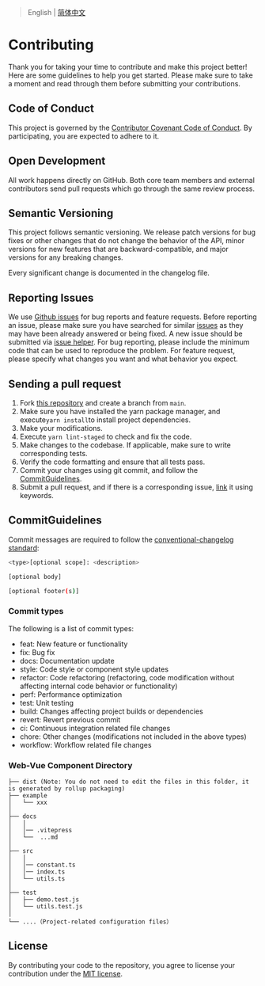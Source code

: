 
> English | [简体中文](./CONTRIBUTING.md)
# Contributing

Thank you for taking your time to contribute and make this project better! Here are some guidelines to help you get started. Please make sure to take a moment and read through them before submitting your contributions.

## Code of Conduct

This project is governed by the [Contributor Covenant Code of Conduct](./CODE_OF_CONDUCT.md). By participating, you are expected to adhere to it.

## Open Development

All work happens directly on GitHub. Both core team members and external contributors send pull requests which go through the same review process.

## Semantic Versioning

This project follows semantic versioning. We release patch versions for bug fixes or other changes that do not change the behavior of the API, minor versions for new features that are backward-compatible, and major versions for any breaking changes.

Every significant change is documented in the changelog file.

## Reporting Issues

We use [Github issues](https://github.com/LIjiAngChen8/datepicker-pro-vue/issues) for bug reports and feature requests. Before reporting an issue, please make sure you have searched for similar [issues](https://github.com/LIjiAngChen8/datepicker-pro-vue/issues) as they may have been already answered or being fixed. A new issue should be submitted via [issue helper](https://github.com/LIjiAngChen8/datepicker-pro-vue/issues). For bug reporting, please include the minimum code that can be used to reproduce the problem. For feature request, please specify what changes you want and what behavior you expect.

## Sending a pull request

1. Fork [this repository](https://github.com/LIjiAngChen8/chinese-lunar) and create a branch from `main`.
2. Make sure you have installed the yarn package manager, and execute`yarn install`to install project dependencies.
3. Make your modifications.
4. Execute `yarn lint-staged` to check and fix the code.
5. Make changes to the codebase. If applicable, make sure to write corresponding tests.
6. Verify the code formatting and ensure that all tests pass.
7. Commit your changes using git commit, and follow the [CommitGuidelines](#CommitGuidelines).
8. Submit a pull request, and if there is a corresponding issue, [link](https://docs.github.com/en/issues/tracking-your-work-with-issues/linking-a-pull-request-to-an-issue#linking-a-pull-request-to-an-issue-using-a-keyword) it using keywords.

## CommitGuidelines

Commit messages are required to follow the [conventional-changelog standard](https://www.conventionalcommits.org/en/v1.0.0/):

```bash
<type>[optional scope]: <description>

[optional body]

[optional footer(s)]
```

### Commit types

The following is a list of commit types:

- feat: New feature or functionality
- fix: Bug fix
- docs: Documentation update
- style: Code style or component style updates
- refactor: Code refactoring (refactoring, code modification without affecting internal code behavior or functionality)
- perf: Performance optimization
- test: Unit testing
- build: Changes affecting project builds or dependencies
- revert: Revert previous commit
- ci: Continuous integration related file changes
- chore: Other changes (modifications not included in the above types)
- workflow: Workflow related file changes

### Web-Vue Component Directory

```
├── dist (Note: You do not need to edit the files in this folder, it is generated by rollup packaging)
├── example
│   └── xxx
│
├── docs
│   │
│   │── .vitepress
│   └──  ...md
│
├── src
│   │
│   │── constant.ts
│   │── index.ts
│   └── utils.ts
│
├── test
│   ├── demo.test.js
│   └── utils.test.js
│ 
└── ....（Project-related configuration files）

```


## License

By contributing your code to the repository, you agree to license your contribution under the [MIT license](./LICENSE).

